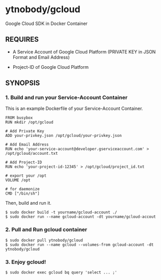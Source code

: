 # ytnobody/gcloud

Google Cloud SDK in Docker Container

## REQUIRES

* A Service Account of Google Cloud Platform (PRIVATE KEY in JSON Format and Email Address)

* Project-ID of Google Cloud Platform

## SYNOPSIS

### 1. Build and run your Service-Account Container

This is an example Dockerfile of your Service-Account Container.

    FROM busybox
    RUN mkdir /opt/gcloud
    
    # Add Private Key
    ADD your-privkey.json /opt/gcloud/your-privkey.json
    
    # Add Email Address
    RUN echo 'your-service-account@developer.gserviceaccount.com' > /opt/gcloud/account.txt
    
    # Add Project-ID
    RUN echo 'your-project-id-12345' > /opt/gcloud/project_id.txt
    
    # export your /opt
    VOLUME /opt
    
    # for daemonize
    CMD ["/bin/sh"]

Then, build and run it.

    $ sudo docker build -t yourname/gcloud-account ./
    $ sudo docker run --name gcloud-account -dt yourname/gcloud-accout

### 2. Pull and Run gcloud container

    $ sudo docker pull ytnobody/gcloud
    $ sudo docker run --name gcloud --volumes-from gcloud-account -dt ytnobody/gcloud

### 3. Enjoy gcloud!

    $ sudo docker exec gcloud bq query 'select ... ;'


